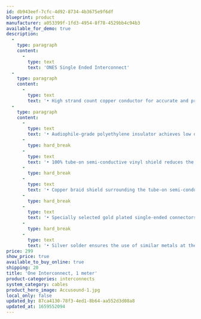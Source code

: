 ```yaml
---
id: db943eef-7cfc-4d92-8734-4b3675e9f6df
blueprint: product
manufacturer: a053399f-1fd3-4954-8f78-4529bb4c94b3
available_for_demo: true
description:
  -
    type: paragraph
    content:
      -
        type: text
        text: 'ONES Single Ended Interconnect'
  -
    type: paragraph
    content:
      -
        type: text
        text: '• High strand count copper conductor for accurate and pristine signal transfer'
  -
    type: paragraph
    content:
      -
        type: text
        text: '• Audiophile-grade polyethylene insulator achieves low dielectric constants for conductor, preserving signal integrity'
      -
        type: hard_break
      -
        type: text
        text: '• 100% tube-on semi-conductive vinyl shield reduces the amount of triboelectric (handling) noise created within the cable'
      -
        type: hard_break
      -
        type: text
        text: '• Copper braid shield surrounding the tube-on semi-conductive vinyl maximizes RFI noise rejection'
      -
        type: hard_break
      -
        type: text
        text: '• Specially selected gold plated single-ended connectors'
      -
        type: hard_break
      -
        type: text
        text: '• Silver solder ensures the use of similar metals at the transfer points from connector to conductor'
price: 299
show_price: true
available_to_buy_online: true
shipping: 20
title: 'One Interconnect, 1 meter'
product-categories: interconnects
system_category: cables
product_hero_image: Accusound-1.jpg
local_only: false
updated_by: 87ca4130-78f3-4ed1-8b64-aa552d3d08a8
updated_at: 1659552094
---
```

